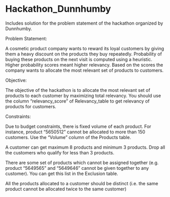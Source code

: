 # Hackathon_Dunnhumby
Includes solution for the problem statement of the hackathon organized by Dunnhumby.

Problem Statement:

A cosmetic product company wants to reward its loyal customers by giving them a heavy discount on the products they buy repeatedly. Probability of buying these products on the next visit is computed using a heuristic. Higher probability scores meant higher relevancy. Based on the scores the company wants to allocate the most relevant set of products to customers.

Objective:

The objective of the hackathon is to allocate the most relevant set of products to each customer by maximizing total relevancy. You should use the column “relevancy_score” of Relevancy_table to get relevancy of products for customers.

Constraints:

Due to budget constraints, there is fixed volume of each product. For instance, product “5650512” cannot be allocated to more than 150 customers. Use the “Volume” column of the Products table.

A customer can get maximum 8 products and minimum 3 products. Drop all the customers who qualify for less than 3 products.

There are some set of products which cannot be assigned together (e.g. product “5649565” and “5649646” cannot be given together to any customer). You can get this list in the Exclusion table.

All the products allocated to a customer should be distinct (i.e. the same product cannot be allocated twice to the same customer)
